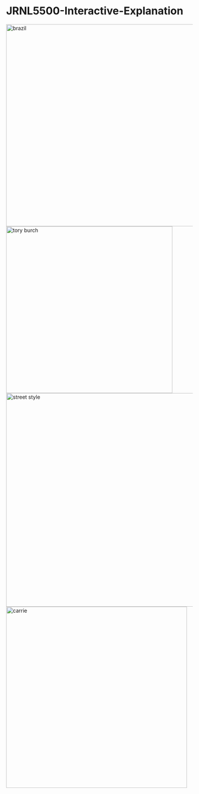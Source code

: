 # JRNL5500-Interactive-Explanation
<img width="544" alt="brazil" src="https://github.com/user-attachments/assets/3c5cdad2-9121-419c-b1fa-d19e177b33a4" />
<img width="449" alt="tory burch" src="https://github.com/user-attachments/assets/1c7ba35f-0d00-4336-95c1-0fac4c55f834" />
<img width="575" alt="street style" src="https://github.com/user-attachments/assets/d2c59842-42b5-4316-a789-252830b7f26e" />
<img width="488" alt="carrie" src="https://github.com/user-attachments/assets/b1eacfec-b8f1-463c-bc25-fa8292e8440f" />
